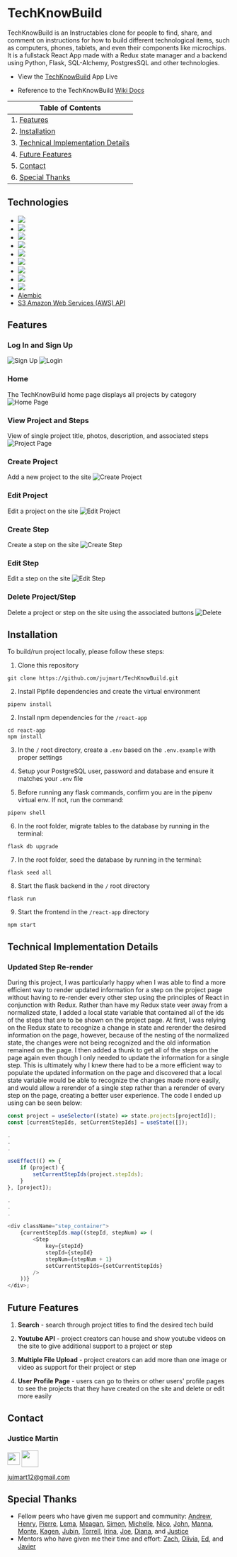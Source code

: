 # TechKnowBuild

TechKnowBuild is an Instructables clone for people to find, share, and comment on instructions for how to build different technological items, such as computers, phones, tablets, and even their components like microchips. It is a fullstack React App made with a Redux state manager and a backend using Python, Flask, SQL-Alchemy, PostgresSQL and other technologies.

-   View the <a href='https://techknowbuild.herokuapp.com/' target="_blank">TechKnowBuild</a> App Live

-   Reference to the TechKnowBuild <a href='https://www.github.com/jujmart/TechKnowBuild/wiki' target="_blank">Wiki Docs</a>

| Table of Contents                                                        |
| ------------------------------------------------------------------------ |
| 1. [Features](#features)                                                 |
| 2. [Installation](#installation)                                         |
| 3. [Technical Implementation Details](#technical-implementation-details) |
| 4. [Future Features](#future-features)                                   |
| 5. [Contact](#contact)                                                   |
| 6. [Special Thanks](#special-thanks)                                     |

## Technologies

-   <a href="https://developer.mozilla.org/en-US/docs/Web/JavaScript" target="_blank"><img src="https://img.shields.io/badge/-JavaScript-F7DF1E?logo=JavaScript&logoColor=333333" /></a>
-   <a href="https://www.postgresql.org/" target="_blank"><img src="https://img.shields.io/badge/-PostgreSQL-336791?logo=PostgreSQL&logoColor=white" /></a>
-   <a href="https://nodejs.org/" target="_blank"><img src="https://img.shields.io/badge/Node.js-43853D?style=flat&logo=node.js&logoColor=white"></a>
-   <a href="https://reactjs.org/" target="_blank"><img src="https://img.shields.io/badge/react-%2320232a.svg?style=flat&logo=react&logoColor=%2361DAFB"></a>
-   <a href="https://redux.js.org/" target="_blank"><img src="https://img.shields.io/badge/redux-%23593d88.svg?style=flat&logo=redux&logoColor=white"></a>
-   <a href="https://developer.mozilla.org/en-US/docs/Web/CSS" target="_blank"><img src="https://img.shields.io/badge/-CSS3-1572B6?logo=CSS3" /></a>
-   <a href="https://www.python.org/" target="_blank"><img src="https://img.shields.io/badge/Python-3776AB?style=flat&logo=python&logoColor=ffd343" /></a>
-   <a href="https://flask.palletsprojects.com/" target="_blank"><img src="https://img.shields.io/badge/Flask-000000?style=flat&logo=flask&logoColor=white" /></a>
-   <a href="https://www.heroku.com/home" target="_blank"><img src="https://img.shields.io/badge/Heroku-430098?style=flat&logo=heroku&logoColor=white" /></a>
-   <a href="https://alembic.sqlalchemy.org/" target="_blank">Alembic</a>
-   <a href="https://aws.amazon.com/s3/?hp=tile&so-exp=below&ct=fs" target="_blank">S3 Amazon Web Services (AWS) API</a>

## Features

### Log In and Sign Up

![Sign Up](./readme-assets/images/signup.png)
![Login](./readme-assets/images/login.png)

### Home

The TechKnowBuild home page displays all projects by category
![Home Page](./readme-assets/images/home.png)

### View Project and Steps

View of single project title, photos, description, and associated steps
![Project Page](./readme-assets/images/project-page.png)

### Create Project

Add a new project to the site
![Create Project](./readme-assets/images/project-create.png)

### Edit Project

Edit a project on the site
![Edit Project](./readme-assets/images/project-edit.png)

### Create Step

Create a step on the site
![Create Step](./readme-assets/images/step-create.png)

### Edit Step

Edit a step on the site
![Edit Step](./readme-assets/images/step-edit.png)

### Delete Project/Step

Delete a project or step on the site using the associated buttons
![Delete](./readme-assets/images/delete.png)

## Installation

To build/run project locally, please follow these steps:

1. Clone this repository

```shell
git clone https://github.com/jujmart/TechKnowBuild.git
```

2. Install Pipfile dependencies and create the virtual environment

```shell
pipenv install
```

2. Install npm dependencies for the `/react-app`

```shell
cd react-app
npm install
```

3. In the `/` root directory, create a `.env` based on the `.env.example` with proper settings

4. Setup your PostgreSQL user, password and database and ensure it matches your `.env` file

5. Before running any flask commands, confirm you are in the pipenv virtual env. If not, run the command:

```shell
pipenv shell
```

6. In the root folder, migrate tables to the database by running in the terminal:

```shell
flask db upgrade
```

7. In the root folder, seed the database by running in the terminal:

```shell
flask seed all
```

8. Start the flask backend in the `/` root directory

```shell
flask run
```

9. Start the frontend in the `/react-app` directory

```shell
npm start
```

## Technical Implementation Details

### Updated Step Re-render

During this project, I was particularly happy when I was able to find a more efficient way to render updated information for a step on the project page without having to re-render every other step using the principles of React in conjunction with Redux. Rather than have my Redux state veer away from a normalized state, I added a local state variable that contained all of the ids of the steps that are to be shown on the project page. At first, I was relying on the Redux state to recognize a change in state and rerender the desired information on the page, however, because of the nesting of the normalized state, the changes were not being recognized and the old information remained on the page. I then added a thunk to get all of the steps on the page again even though I only needed to update the information for a single step. This is ultimately why I knew there had to be a more efficient way to populate the updated information on the page and discovered that a local state variable would be able to recognize the changes made more easily, and would allow a rerender of a single step rather than a rerender of every step on the page, creating a better user experience. The code I ended up using can be seen below:

```javascript
const project = useSelector((state) => state.projects[projectId]);
const [currentStepIds, setCurrentStepIds] = useState([]);

.
.
.

useEffect(() => {
	if (project) {
		setCurrentStepIds(project.stepIds);
	}
}, [project]);

.
.
.

<div className="step_container">
	{currentStepIds.map((stepId, stepNum) => (
		<Step
			key={stepId}
			stepId={stepId}
			stepNum={stepNum + 1}
			setCurrentStepIds={setCurrentStepIds}
		/>
	))}
</div>;
```

## Future Features

1. **Search** - search through project titles to find the desired tech build

2. **Youtube API** - project creators can house and show youtube videos on the site to give additional support to a project or step

3. **Multiple File Upload** - project creators can add more than one image or video as support for their project or step

4. **User Profile Page** - users can go to theirs or other users' profile pages to see the projects that they have created on the site and delete or edit more easily

## Contact

### Justice Martin

<a href="https://www.linkedin.com/in/justice-martin-34043340/" target="_blank"><img src="./readme-assets/logos/linkedin-logo.png" height="28" align="middle" /></a>
<a href="https://github.com/jujmart" target="_blank"><img src="./readme-assets/logos/github-logo.png" height="38" align="middle" /></a>

jujmart12@gmail.com

## Special Thanks

-   Fellow peers who have given me support and community: [Andrew](https://github.com/andru17urdna), [Henry](https://github.com/hnrywltn), [Pierre](https://github.com/TheGuilbotine), [Lema](https://github.com/lemlooma), [Meagan](https://github.com/meagan13), [Simon](https://github.com/Simonvargas), [Michelle](https://github.com/michellekontoff), [Nico](https://github.com/nicopierson), [John](https://github.com/Jomix-13), [Manna](https://github.com/makon57), [Monte](https://github.com/theflaggship), [Kagen](https://github.com/KagenLH), [Jubin](https://github.com/Jubintgh), [Torrell](https://github.com/tkenned2020), [Irina](https://github.com/IrinaAmzashvili), [Joe](https://github.com/joejunkim), [Diana](https://github.com/dianabeatriztinoco), and [Justice](https://github.com/jujmart)
-   Mentors who have given me their time and effort: [Zach](https://github.com/zdwatts), [Olivia](https://github.com/OByrnes), [Ed](https://github.com/edherm), and [Javier](https://github.com/javiermortiz)
